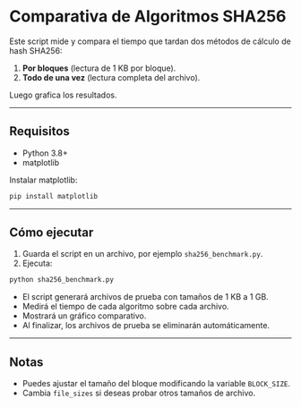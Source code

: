 # Comparativa de Algoritmos SHA256

Este script mide y compara el tiempo que tardan dos métodos de cálculo de hash SHA256:

1. **Por bloques** (lectura de 1 KB por bloque).
2. **Todo de una vez** (lectura completa del archivo).

Luego grafica los resultados.

---

## Requisitos

- Python 3.8+
- matplotlib

Instalar matplotlib:

```bash
pip install matplotlib
```

---

## Cómo ejecutar

1. Guarda el script en un archivo, por ejemplo `sha256_benchmark.py`.
2. Ejecuta:

```bash
python sha256_benchmark.py
```

- El script generará archivos de prueba con tamaños de 1 KB a 1 GB.
- Medirá el tiempo de cada algoritmo sobre cada archivo.
- Mostrará un gráfico comparativo.
- Al finalizar, los archivos de prueba se eliminarán automáticamente.

---

## Notas

- Puedes ajustar el tamaño del bloque modificando la variable `BLOCK_SIZE`.
- Cambia `file_sizes` si deseas probar otros tamaños de archivo.

